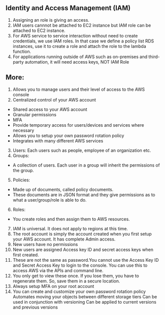 ## Identity and Access Management (IAM)

1. Assigning an role is giving an access.
2. IAM users cannnot be attached to EC2 instance but IAM role can be attached to EC2 instance.
3. For AWS service to service interaction without need to create credentials, we use IAM roles. In that case we define a policy list RDS instances, use it to create a role and attach the role to the lambda function.
4. For applications running outside of AWS such as on-premises and third-party automation, it will need access keys, NOT IAM Role

## More:
1. Allows you to manage users and their level of access to the AWS console
2. Centralized control of your AWS account
- Shared access to your AWS account
- Granular permissions
- MFA
- Provide temporary access for users/devices and services where necessary
- Allows you to setup your own password rotation policy
- Integrates with many different AWS services
3. Users: Each users such as people, employee of an organization etc.
4. Groups:
- A collection of users. Each user in a group will inherit the permissions of the group.
5. Policies:
- Made up of documents, called policy documents.
- These documents are in JSON format and they give permissions as to what a user/group/role is able to do.
6. Roles:
- You create roles and then assign them to AWS resources.
7. IAM is universal. It does not apply to regions at this time.
8. The root account is simply the account created when you first setup your AWS account. It has complete Admin access.
9. New users have no permissions
10. New users are assigned Access key ID and secret access keys when first created.
11. These are not the same as password.You cannot use the Access Key ID and Secret Access Key to login to the console. You can use this to access AWS via the APIs and command line.
12. You only get to view these once. If you lose them, you have to regenerate them. So, save them in a secure location.
13. Always setup MFA on your root account
14. You can create and customize your own password rotation policy
Automates moving your objects between different storage tiers
Can be used in conjunction with versioning
Can be applied to current versions and previous versions
